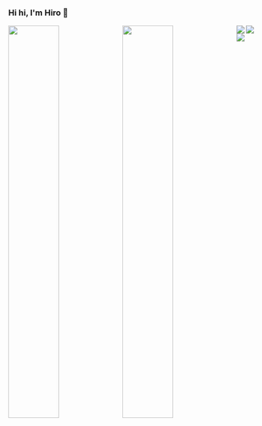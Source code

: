### Hi hi, I'm Hiro 👋

<img align="left" width="45%" src="https://github-readme-stats.vercel.app/api?username=hrmtk&show_icons=true&theme=onedark" />
<img align="left" width="45%" src="https://github-readme-stats.vercel.app/api/top-langs/?username=hrmtk&layout=compact" />
<img align="left" src="https://img.shields.io/badge/javascript-%23323330.svg?style=for-the-badge&logo=javascript&logoColor=%23F7DF1E"/>
<img align="left" src="https://img.shields.io/badge/bootstrap-%23563D7C.svg?style=for-the-badge&logo=bootstrap&logoColor=white" />
<img src="https://img.shields.io/badge/django-%23092E20.svg?style=for-the-badge&logo=django&logoColor=white" />


<!--
**hrmtk/hrmtk** is a ✨ _special_ ✨ repository because its `README.md` (this file) appears on your GitHub profile.

Here are some ideas to get you started:

- 🔭 I’m currently working on ...
- 🌱 I’m currently learning ...
- 👯 I’m looking to collaborate on ...
- 🤔 I’m looking for help with ...
- 💬 Ask me about ...
- 📫 How to reach me: ...
- 😄 Pronouns: ...
- ⚡ Fun fact: ...
-->
